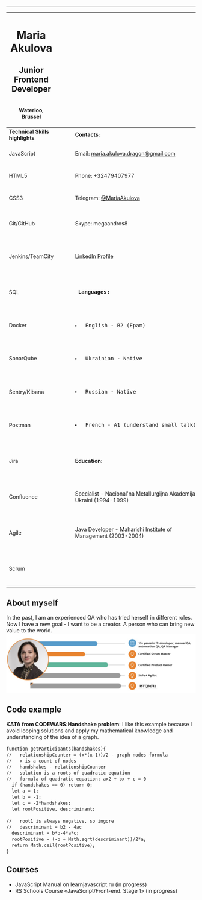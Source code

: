 



<hr id="header" color="darkgreen"/>

| <h1>Maria Akulova</h1>  <div color="red"><h2>Junior Frontend Developer </h2><br></div> <div>Waterloo, Brussel</div> <br>  | | | |
| ----------- | ----------- | ----------- | ----------- |
| ****Technical Skills highlights****   |                    | | **Contacts:**       |
| JavaScript | <img src="https://raw.githubusercontent.com/FortAwesome/Font-Awesome/6.x/svgs/solid/crown.svg" width="15" height="15"> <img src="https://raw.githubusercontent.com/FortAwesome/Font-Awesome/6.x/svgs/solid/crown.svg" width="15" height="15">  <img src="https://raw.githubusercontent.com/FortAwesome/Font-Awesome/6.x/svgs/solid/crown.svg" width="15" height="15"> | | Email: maria.akulova.dragon@gmail.com       |
| HTML5  | <img src="https://raw.githubusercontent.com/FortAwesome/Font-Awesome/6.x/svgs/solid/crown.svg" width="15" height="15">  <img src="https://raw.githubusercontent.com/FortAwesome/Font-Awesome/6.x/svgs/solid/crown.svg" width="15" height="15"><img src="https://raw.githubusercontent.com/FortAwesome/Font-Awesome/6.x/svgs/solid/crown.svg" width="15" height="15">  | |  Phone: +32479407977      |
| CSS3  | <img src="https://raw.githubusercontent.com/FortAwesome/Font-Awesome/6.x/svgs/solid/crown.svg" width="15" height="15"> <img src="https://raw.githubusercontent.com/FortAwesome/Font-Awesome/6.x/svgs/solid/crown.svg" width="15" height="15"> <img src="https://raw.githubusercontent.com/FortAwesome/Font-Awesome/6.x/svgs/solid/crown.svg" width="15" height="15"> | | Telegram: [@MariaAkulova ](https://t.me/MariaAkulova)       |
| Git/GitHub  | <img src="https://raw.githubusercontent.com/FortAwesome/Font-Awesome/6.x/svgs/solid/crown.svg" width="15" height="15"> <img src="https://raw.githubusercontent.com/FortAwesome/Font-Awesome/6.x/svgs/solid/crown.svg" width="15" height="15"> <img src="https://raw.githubusercontent.com/FortAwesome/Font-Awesome/6.x/svgs/solid/crown.svg" width="15" height="15"> <img src="https://raw.githubusercontent.com/FortAwesome/Font-Awesome/6.x/svgs/solid/crown.svg" width="15" height="15"> | | Skype: megaandros8       |
| Jenkins/TeamCity  | <img src="https://raw.githubusercontent.com/FortAwesome/Font-Awesome/6.x/svgs/solid/crown.svg" width="15" height="15"> <img src="https://raw.githubusercontent.com/FortAwesome/Font-Awesome/6.x/svgs/solid/crown.svg" width="15" height="15"> <img src="https://raw.githubusercontent.com/FortAwesome/Font-Awesome/6.x/svgs/solid/crown.svg" width="15" height="15"> <img src="https://raw.githubusercontent.com/FortAwesome/Font-Awesome/6.x/svgs/solid/crown.svg" width="15" height="15"> <img src="https://raw.githubusercontent.com/FortAwesome/Font-Awesome/6.x/svgs/solid/crown.svg" width="15" height="15"> | | [LinkedIn Profile ](https://www.linkedin.com/in/maria-akulova-istqb-%D1%81tfl-safe-csm-cspo-96b12220/)       ||
| SQL  | <img src="https://raw.githubusercontent.com/FortAwesome/Font-Awesome/6.x/svgs/solid/crown.svg" width="15" height="15"> <img src="https://raw.githubusercontent.com/FortAwesome/Font-Awesome/6.x/svgs/solid/crown.svg" width="15" height="15"> <img src="https://raw.githubusercontent.com/FortAwesome/Font-Awesome/6.x/svgs/solid/crown.svg" width="15" height="15"> <img src="https://raw.githubusercontent.com/FortAwesome/Font-Awesome/6.x/svgs/solid/crown.svg" width="15" height="15"> <img src="https://raw.githubusercontent.com/FortAwesome/Font-Awesome/6.x/svgs/solid/crown.svg" width="15" height="15">| |  <pre>  **Languages:** </pre> |
| Docker | <img src="https://raw.githubusercontent.com/FortAwesome/Font-Awesome/6.x/svgs/solid/crown.svg" width="15" height="15"> <img src="https://raw.githubusercontent.com/FortAwesome/Font-Awesome/6.x/svgs/solid/crown.svg" width="15" height="15">  <img src="https://raw.githubusercontent.com/FortAwesome/Font-Awesome/6.x/svgs/solid/crown.svg" width="15" height="15"> | | <pre>  <li> English - B2 (Epam) </li>  </pre> |
| SonarQube  |<img src="https://raw.githubusercontent.com/FortAwesome/Font-Awesome/6.x/svgs/solid/crown.svg" width="15" height="15"> <img src="https://raw.githubusercontent.com/FortAwesome/Font-Awesome/6.x/svgs/solid/crown.svg" width="15" height="15"> <img src="https://raw.githubusercontent.com/FortAwesome/Font-Awesome/6.x/svgs/solid/crown.svg" width="15" height="15"> <img src="https://raw.githubusercontent.com/FortAwesome/Font-Awesome/6.x/svgs/solid/crown.svg" width="15" height="15"> <img src="https://raw.githubusercontent.com/FortAwesome/Font-Awesome/6.x/svgs/solid/crown.svg" width="15" height="15">| |  <pre>  <li> Ukrainian - Native </li> </pre> |
| Sentry/Kibana | <img src="https://raw.githubusercontent.com/FortAwesome/Font-Awesome/6.x/svgs/solid/crown.svg" width="15" height="15"> <img src="https://raw.githubusercontent.com/FortAwesome/Font-Awesome/6.x/svgs/solid/crown.svg" width="15" height="15"> <img src="https://raw.githubusercontent.com/FortAwesome/Font-Awesome/6.x/svgs/solid/crown.svg" width="15" height="15"> ||  <pre> <li> Russian - Native </li> </pre> | 
| Postman  | <img src="https://raw.githubusercontent.com/FortAwesome/Font-Awesome/6.x/svgs/solid/crown.svg" width="15" height="15"> <img src="https://raw.githubusercontent.com/FortAwesome/Font-Awesome/6.x/svgs/solid/crown.svg" width="15" height="15"> <img src="https://raw.githubusercontent.com/FortAwesome/Font-Awesome/6.x/svgs/solid/crown.svg" width="15" height="15"> <img src="https://raw.githubusercontent.com/FortAwesome/Font-Awesome/6.x/svgs/solid/crown.svg" width="15" height="15"> <img src="https://raw.githubusercontent.com/FortAwesome/Font-Awesome/6.x/svgs/solid/crown.svg" width="15" height="15"> | |  <pre> <li> French - A1 (understand small talk) </li> </pre>|
|Jira | <img src="https://raw.githubusercontent.com/FortAwesome/Font-Awesome/6.x/svgs/solid/crown.svg" width="15" height="15"> <img src="https://raw.githubusercontent.com/FortAwesome/Font-Awesome/6.x/svgs/solid/crown.svg" width="15" height="15"> <img src="https://raw.githubusercontent.com/FortAwesome/Font-Awesome/6.x/svgs/solid/crown.svg" width="15" height="15"> <img src="https://raw.githubusercontent.com/FortAwesome/Font-Awesome/6.x/svgs/solid/crown.svg" width="15" height="15"> <img src="https://raw.githubusercontent.com/FortAwesome/Font-Awesome/6.x/svgs/solid/crown.svg" width="15" height="15">|| <span style="color:blue, " >**Education:**</span> |
|Confluence | <img src="https://raw.githubusercontent.com/FortAwesome/Font-Awesome/6.x/svgs/solid/crown.svg" width="15" height="15"> <img src="https://raw.githubusercontent.com/FortAwesome/Font-Awesome/6.x/svgs/solid/crown.svg" width="15" height="15"> <img src="https://raw.githubusercontent.com/FortAwesome/Font-Awesome/6.x/svgs/solid/crown.svg" width="15" height="15"> <img src="https://raw.githubusercontent.com/FortAwesome/Font-Awesome/6.x/svgs/solid/crown.svg" width="15" height="15"> <img src="https://raw.githubusercontent.com/FortAwesome/Font-Awesome/6.x/svgs/solid/crown.svg" width="15" height="15">||Specialist - Nacional'na Metallurgijna Akademija Ukraini (1994-1999)|
|Agile | <img src="https://raw.githubusercontent.com/FortAwesome/Font-Awesome/6.x/svgs/solid/crown.svg" width="15" height="15"> <img src="https://raw.githubusercontent.com/FortAwesome/Font-Awesome/6.x/svgs/solid/crown.svg" width="15" height="15"> <img src="https://raw.githubusercontent.com/FortAwesome/Font-Awesome/6.x/svgs/solid/crown.svg" width="15" height="15"> <img src="https://raw.githubusercontent.com/FortAwesome/Font-Awesome/6.x/svgs/solid/crown.svg" width="15" height="15"> <img src="https://raw.githubusercontent.com/FortAwesome/Font-Awesome/6.x/svgs/solid/crown.svg" width="15" height="15">|| Java Developer - Maharishi Institute of Management (2003-2004)|
|Scrum | <img src="https://raw.githubusercontent.com/FortAwesome/Font-Awesome/6.x/svgs/solid/crown.svg" width="15" height="15"> <img src="https://raw.githubusercontent.com/FortAwesome/Font-Awesome/6.x/svgs/solid/crown.svg" width="15" height="15"> <img src="https://raw.githubusercontent.com/FortAwesome/Font-Awesome/6.x/svgs/solid/crown.svg" width="15" height="15"> <img src="https://raw.githubusercontent.com/FortAwesome/Font-Awesome/6.x/svgs/solid/crown.svg" width="15" height="15"> <img src="https://raw.githubusercontent.com/FortAwesome/Font-Awesome/6.x/svgs/solid/crown.svg" width="15" height="15">|||

## About myself
In the past, I am an experienced QA who has tried herself in different roles. Now I have a new goal - I want to be a creator. A person who can bring new value to the world.
![](self-presentation.jpg)

## Code example
**KATA from CODEWARS:Handshake problem**: I like this example because I avoid looping solutions and apply my mathematical knowledge and understanding of the idea of a graph.
```
function getParticipants(handshakes){
//   relationshipCounter = (x*(x-1))/2 - graph nodes formula
//   x is a count of nodes
//   handshakes - relationshipCounter
//   solution is a roots of quadratic equation
//   formula of quadratic equation: ax2 + bx + c = 0
  if (handshakes == 0) return 0;
  let a = 1;
  let b = -1;
  let c = -2*handshakes;  
  let rootPositive, descriminant;
  
//   root1 is always negative, so ingore 
//   descriminant = b2 - 4ac
  descriminant = b*b-4*a*c;
  rootPositive = (-b + Math.sqrt(descriminant))/2*a;
  return Math.ceil(rootPositive);    
}
```

## Courses
- JavaScript Manual on learnjavascript.ru (in progress)
- RS Schools Course «JavaScript/Front-end. Stage 1» (in progress)

